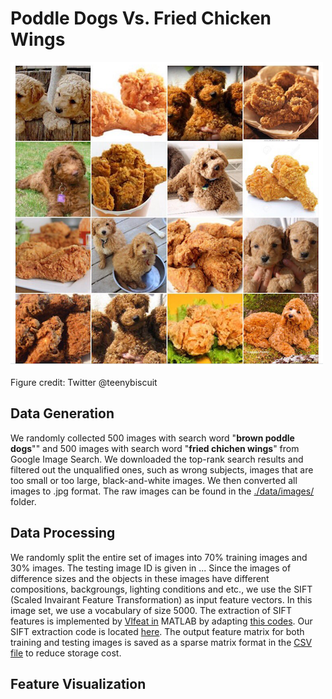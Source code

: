 # Poddle Dogs Vs. Fried Chicken Wings

![Alt text](./fig/lab_fried_chicken.png)

Figure credit: Twitter @teenybiscuit

## Data Generation

We randomly collected 500 images with search word "**brown poddle dogs**"" and 500 images with search word "**fried chichen wings**" from Google Image Search. We downloaded the top-rank search results and filtered out the unqualified ones, such as wrong subjects, images that are too small or too large, black-and-white images. We then converted all images to .jpg format. The raw images can be found in the [./data/images/]() folder.

## Data Processing

We randomly split the entire set of images into 70% training images and 30% images. The testing image ID is given in ... Since the images of difference sizes and the objects in these images have different compositions, backgroungs, lighting conditions and etc., we use the SIFT (Scaled Invairant Feature Transformation) as input feature vectors. In this image set, we use a vocabulary of size 5000. The extraction of SIFT features is implemented by [Vlfeat in](http://www.vlfeat.org/) MATLAB by adapting [this codes](http://www.vlfeat.org/applications/caltech-101-code.html). Our SIFT extraction code is located [here](). The output feature matrix for both training and testing images is saved as a sparse matrix format in the [CSV file](./data/sift_feature_pf.csv) to reduce storage cost. 

## Feature Visualization



 